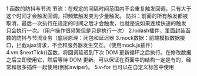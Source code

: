 1.函数的防抖与节流
节流：在规定的间隔时间范围内不会重复触发回调，只有大于这个时间才会触发回调，把频繁触发变为少量触发。
防抖：前面的所有触发都被取消，最后一次执行在规定的时间之后才会触发，也就是说如果连续快速的触发 只会执行一次。（用户操作很频繁但是只是执行一次）
2.lodash插件，里面封装函数的防抖与节流业务（底层原理：闭包和延迟器
3.mock数据：前端模拟数据接口，拦截ajax请求，不会和服务器发生交互。（使用mock.js插件）
4.vm.$nextTick()函数，将回调延迟到下次 DOM 更新循环之后执行。在修改数据之后立即使用它，然后等待 DOM 更新。可以保证在页面中的结构一定是有的，经常和很多插件一起使用(例如swiper)。
5.v-for 也可以在自定义标签中使用